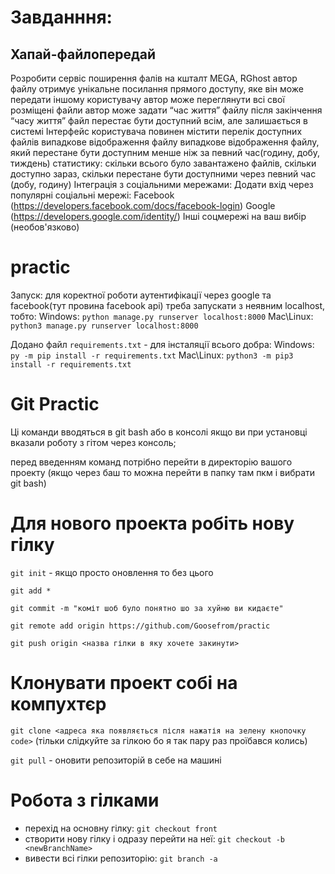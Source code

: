 # Завданння:
## Хапай-файлопередай
Розробити сервіс поширення фалів на кшталт MEGA, RGhost автор файлу отримує унікальне посилання прямого доступу, яке він може передати іншому користувачу автор може переглянути всі свої розміщені файли автор може задати “час життя” файлу після закінчення “часу життя” файл перестає бути доступний всім, але залишається в системі Інтерфейс користувача повинен містити перелік доступних файлів випадкове відображення файлу випадкове відображення файлу, який перестане бути доступним менше ніж за певний час(годину, добу, тиждень) статистику: скільки всього було завантажено файлів, скільки доступно зараз, скільки перестане бути доступними через певний час (добу, годину) Інтеграція з соціальними мережами: Додати вхід через популярні соціальні мережі:
Facebook (https://developers.facebook.com/docs/facebook-login)
Google (https://developers.google.com/identity/)
Інші соцмережі на ваш вибір (необов'язково)

# practic
Запуск: для коректної роботи аутентифікації через google та facebook(тут провина facebook api) треба запускати з неявним localhost, тобто: 
Windows: `python manage.py runserver localhost:8000`
Mac\Linux: `python3 manage.py runserver localhost:8000`

Додано файл `requirements.txt` - для інсталяції всього добра: 
Windows: `py -m pip install -r requirements.txt`
Mac\Linux: `python3 -m pip3 install -r requirements.txt`

# Git Practic
 Ці команди вводяться в git bash або в консолі якщо ви при установці вказали роботу з гітом через консоль; 
 
 перед введенням команд потрібно перейти в директорію вашого проекту (якщо через баш то можна перейти в папку там пкм і вибрати git bash)

#  Для нового проекта робіть нову гілку
`git init` - якщо просто оновлення то без цього

`git add *`

`git commit -m "коміт шоб було понятно шо за хуйню ви кидаєте"`

`git remote add origin https://github.com/Goosefrom/practic`

`git push origin <назва гілки в яку хочете закинути>`

# Клонувати проект собі на компухтєр
`git clone <адреса яка появляється після нажатія на зелену кнопочку code>`
(тільки слідкуйте за гілкою бо я так пару раз проїбався колись)

`git pull` - оновити репозиторій в себе на машині

# Робота з гілками
+ перехід  на основну гілку: `git checkout front`
+ створити нову гілку і одразу перейти на неї: `git checkout -b <newBranchName>`
+ вивести всі гілки репозиторію: `git branch -a`
